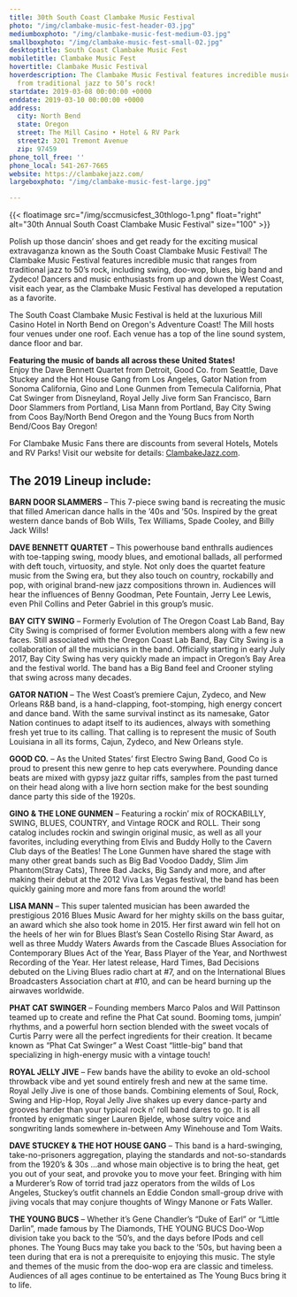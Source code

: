 ```yaml
---
title: 30th South Coast Clambake Music Festival
photo: "/img/clambake-music-fest-header-03.jpg"
mediumboxphoto: "/img/clambake-music-fest-medium-03.jpg"
smallboxphoto: "/img/clambake-music-fest-small-02.jpg"
desktoptitle: South Coast Clambake Music Fest
mobiletitle: Clambake Music Fest
hovertitle: Clambake Music Festival
hoverdescription: The Clambake Music Festival features incredible music that ranges
  from traditional jazz to 50’s rock!
startdate: 2019-03-08 00:00:00 +0000
enddate: 2019-03-10 00:00:00 +0000
address:
  city: North Bend
  state: Oregon
  street: The Mill Casino • Hotel & RV Park
  street2: 3201 Tremont Avenue
  zip: 97459
phone_toll_free: ''
phone_local: 541-267-7665
website: https://clambakejazz.com/
largeboxphoto: "/img/clambake-music-fest-large.jpg"

---
```

{{< floatimage src="/img/sccmusicfest_30thlogo-1.png" float="right" alt="30th Annual South Coast Clambake Music Festival" size="100" >}}

Polish up those dancin’ shoes and get ready for the exciting musical extravaganza known as the South Coast Clambake Music Festival! The Clambake Music Festival features incredible music that ranges from traditional jazz to 50’s rock, including swing, doo-wop, blues, big band and Zydeco! Dancers and music enthusiasts from up and down the West Coast, visit each year, as the Clambake Music Festival has developed a reputation as a favorite. 

The South Coast Clambake Music Festival is held at the luxurious Mill Casino Hotel in North Bend on Oregon's Adventure Coast! The Mill hosts four venues under one roof. Each venue has a top of the line sound system, dance floor and bar. 

**Featuring the music of bands all across these United States!** <br>
Enjoy the Dave Bennett Quartet from Detroit, Good Co. from Seattle, Dave Stuckey and the Hot House Gang from Los Angeles, Gator Nation from Sonoma California, Gino and Lone Gunmen from Temecula California, Phat Cat Swinger from Disneyland, Royal Jelly Jive form San Francisco, Barn Door Slammers from Portland, Lisa Mann from Portland, Bay City Swing from Coos Bay/North Bend Oregon and the Young Bucs from North Bend/Coos Bay Oregon! 

For Clambake Music Fans there are discounts from several Hotels, Motels and RV Parks! Visit our website for details: [ClambakeJazz.com](https://clambakejazz.com).

## The 2019 Lineup include:

**BARN DOOR SLAMMERS** – This 7-piece swing band is recreating the music that filled American dance halls in the ’40s and ’50s.  Inspired by the great western dance bands of Bob Wills, Tex Williams, Spade Cooley, and Billy Jack Wills!

**DAVE BENNETT QUARTET** – This powerhouse band enthralls audiences with toe-tapping swing, moody blues, and emotional ballads, all performed with deft touch, virtuosity, and style. Not only does the quartet feature music from the Swing era, but they also touch on country, rockabilly and pop, with original brand-new jazz compositions thrown in. Audiences will hear the influences of Benny Goodman, Pete Fountain, Jerry Lee Lewis, even Phil Collins and Peter Gabriel in this group’s music.

**BAY CITY SWING** – Formerly Evolution of The Oregon Coast Lab Band, Bay City Swing is comprised of former Evolution members along with a few new faces. Still associated with the Oregon Coast Lab Band, Bay City Swing is a collaboration of all the musicians in the band. Officially starting in early July 2017, Bay City Swing has very quickly made an impact in Oregon’s Bay Area and the festival world. The band has a Big Band feel and Crooner styling that swing across many decades.

**GATOR NATION** – The West Coast’s premiere Cajun, Zydeco, and New Orleans R&B band, is a hand-clapping, foot-stomping, high energy concert and dance band. With the same survival instinct as its namesake, Gator Nation continues to adapt itself to its audiences, always with something fresh yet true to its calling. That calling is to represent the music of South Louisiana in all its forms, Cajun, Zydeco, and New Orleans style.

**GOOD CO.** – As the United States’ first Electro Swing Band, Good Co is proud to present this new genre to hep cats everywhere. Pounding dance beats are mixed with gypsy jazz guitar riffs, samples from the past turned on their head along with a live horn section make for the best sounding dance party this side of the 1920s.

**GINO & THE LONE GUNMEN** – Featuring a rockin’ mix of ROCKABILLY, SWING, BLUES, COUNTRY, and Vintage ROCK and ROLL.  Their song catalog includes rockin and swingin original music, as well as all your favorites, including everything from Elvis and Buddy Holly to the Cavern Club days of the Beatles! The Lone Gunmen have shared the stage with many other great bands such as Big Bad Voodoo Daddy, Slim Jim Phantom(Stray Cats), Three Bad Jacks, Big Sandy and more, and after making their debut at the 2012 Viva Las Vegas festival, the band has been quickly gaining more and more fans from around the world!

**LISA MANN** – This super talented musician has been awarded the prestigious 2016 Blues Music Award for her mighty skills on the bass guitar, an award which she also took home in 2015. Her first award win fell hot on the heels of her win for Blues Blast’s Sean Costello Rising Star Award, as well as three Muddy Waters Awards from the Cascade Blues Association for Contemporary Blues Act of the Year, Bass Player of the Year, and Northwest Recording of the Year. Her latest release, Hard Times, Bad Decisions debuted on the Living Blues radio chart at #7, and on the International Blues Broadcasters Association chart at #10, and can be heard burning up the airwaves worldwide.

**PHAT CAT SWINGER**  – Founding members Marco Palos and Will Pattinson teamed up to create and refine the Phat Cat sound.  Booming toms, jumpin’ rhythms, and a powerful horn section blended with the sweet vocals of Curtis Parry were all the perfect ingredients for their creation.  It became known as “Phat Cat Swinger” a West Coast “little-big” band that specializing in high-energy music with a vintage touch!

**ROYAL JELLY JIVE** – Few bands have the ability to evoke an old-school throwback vibe and yet sound entirely fresh and new at the same time. Royal Jelly Jive is one of those bands. Combining elements of Soul, Rock, Swing and Hip-Hop, Royal Jelly Jive shakes up every dance-party and grooves harder than your typical rock n’ roll band dares to go. It is all fronted by enigmatic singer Lauren Bjelde, whose sultry voice and songwriting lands somewhere in-between Amy Winehouse and Tom Waits.

**DAVE STUCKEY & THE HOT HOUSE GANG** – This band is a hard-swinging, take-no-prisoners aggregation, playing the standards and not-so-standards from the 1920’s & 30s …and whose main objective is to bring the heat, get you out of your seat, and provoke you to move your feet. Bringing with him a Murderer’s Row of torrid trad jazz operators from the wilds of Los Angeles, Stuckey’s outfit channels an Eddie Condon small-group drive with jiving vocals that may conjure thoughts of Wingy Manone or Fats Waller.

**THE YOUNG BUCS** – Whether it’s Gene Chandler’s “Duke of Earl” or “Little Darlin”, made famous by The Diamonds, THE YOUNG BUCS Doo-Wop division take you back to the ‘50’s, and the days before IPods and cell phones. The Young Bucs may take you back to the ’50s, but having been a teen during that era is not a prerequisite to enjoying this music.  The style and themes of the music from the doo-wop era are classic and timeless. Audiences of all ages continue to be entertained as The Young Bucs bring it to life.